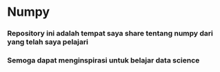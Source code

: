 # Numpy

### Repository ini adalah tempat saya share tentang numpy dari yang telah saya pelajari
### Semoga dapat menginspirasi untuk belajar data science
